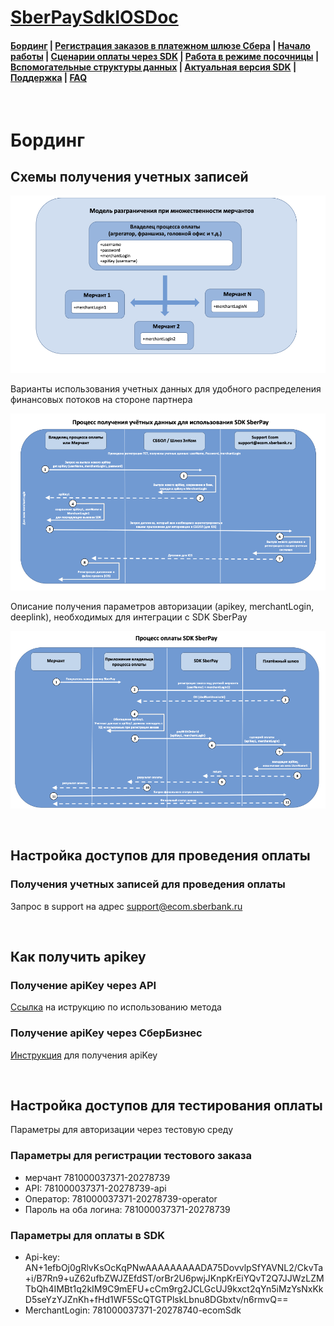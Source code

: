 # [SberPaySdkIOSDoc](https://sdkpay.github.io/SberPaySdkIOSDoc/)

#### [Бординг](https://sdkpay.github.io/SberPaySdkIOSDoc/boarding) | [Регистрация заказов в платежном шлюзе Сбера](https://sdkpay.github.io/SberPaySdkIOSDoc/order_registration) | [Начало работы](https://sdkpay.github.io/SberPaySdkIOSDoc/start) | [Сценарии оплаты через SDK](https://sdkpay.github.io/SberPaySdkIOSDoc/payment_script) | [Работа в режиме посочницы](https://sdkpay.github.io/SberPaySdkIOSDoc/sandbox_mode) | [Вспомогательные структуры данных](https://sdkpay.github.io/SberPaySdkIOSDoc/data_structures) | [Актуальная версия SDK](https://sdkpay.github.io/SberPaySdkIOSDoc/version) | [Поддержка](https://sdkpay.github.io/SberPaySdkIOSDoc/support) | [FAQ](https://sdkpay.github.io/SberPaySdkIOSDoc/faq)

<br>

# Бординг

## Схемы получения учетных записей

![Схема взаимодействия](/docs/assets/img/scheme.png)

Варианты использования учетных данных для удобного распределения финансовых потоков на стороне партнера

![Учетные данные](/docs/assets/img/scheme-creds.png)

Описание получения параметров авторизации (apikey, merchantLogin, deeplink), необходимых для интеграции с SDK SberPay

![Процесс оплаты](/docs/assets/img/scheme-payment.png)

<br>

## Настройка доступов для проведения оплаты

### Получения учетных записей для проведения оплаты﻿

Запрос в support на адрес support@ecom.sberbank.ru

<br>

## Как получить apikey

### Получение apiKey через API

[Ссылка](https://ecomtest.sberbank.ru/doc#tag/changePasswordServices/operation/generateApiKey) на иструкцию по использованию метода

### Получение apiKey через СберБизнес

[Инструкция](https://developers.sber.ru/docs/assets/files/apikey-2712ab7639c827586f0304625dcddef5.pdf) для получения apiKey

<br>

## Настройка доступов для тестирования оплаты

Параметры для авторизации через тестовую среду

### Параметры для регистрации тестового заказа

- мерчант 781000037371-20278739
- API: 781000037371-20278739-api
- Оператор: 781000037371-20278739-operator
- Пароль на оба логина: 781000037371-20278739

### Параметры для оплаты в SDK

- Api-key: AN+1efbOj0gRlvKsOcKqPNwAAAAAAAAADA75DovvlpSfYAVNL2/CkvTa+i/B7Rn9+uZ62ufbZWJZEfdST/orBr2U6pwjJKnpKrEiYQvT2Q7JJWzLZMTbQh4IMBt1q2kIM9C9mEFU+cCm9rg2JCLGcUJ9kxct2qYn5iMzYsNxKkD5seYzYJZnKh+fHd1WF5ScQTGTPlskLbnu8DGbxtv/n6rmvQ==
- MerchantLogin: 781000037371-20278740-ecomSdk
 